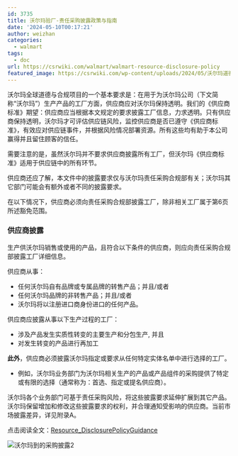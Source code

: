 ```yaml
---
id: 3735
title: 沃尔玛验厂-责任采购披露政策与指南
date: '2024-05-10T00:17:21'
author: weizhan
categories:
  - walmart
tags:
  - doc
url: https://csrwiki.com/walmart/walmart-resource-disclosure-policy
featured_image: https://csrwiki.com/wp-content/uploads/2024/05/沃尔玛道德采购披露政策.webp
---
```


沃尔玛全球道德与合规项目的一个基本要求是：在用于为沃尔玛公司（下文简称“沃尔玛”）生产产品的工厂方面，供应商应对沃尔玛保持透明。我们的《供应商标准》期望：供应商应当根据本文规定的要求披露工厂信息，力求透明。只有供应商保持透明，沃尔玛才可评估供应链风险，监控供应商是否已遵守《供应商标准》，有效应对供应链事件，并根据风险情况部署资源。所有这些均有助于本公司赢得并且留住顾客的信任。

需要注意的是，虽然沃尔玛并不要求供应商披露所有工厂，但沃尔玛《供应商标准》适用于供应链中的所有环节。

供应商还应了解，本文件中的披露要求仅与沃尔玛责任采购合规部有关；沃尔玛其它部门可能会有额外或者不同的披露要求。

在以下情况下，供应商必须向责任采购合规部披露工厂，除非相关工厂属于第6页所述豁免范围。

### 供应商披露

生产供沃尔玛销售或使用的产品，且符合以下条件的供应商，则应向责任采购合规部披露工厂详细信息。

供应商从事：

- 任何沃尔玛自有品牌或专属品牌的转售产品；并且/或者
- 任何沃尔玛品牌的非转售产品；并且/或者
- 沃尔玛将以注册进口商身份进口的任何产品。

供应商应披露从事以下生产过程的工厂：

- 涉及产品发生实质性转变的主要生产和分包生产, 并且
- 对发生转变的产品进行再加工

**此外**，供应商必须披露沃尔玛指定或要求从任何特定实体名单中进行选择的工厂。

- 例如，沃尔玛业务部门为沃尔玛相关生产的产品或产品组件的采购提供了特定或有限的选择（通常称为：首选、指定或提名供应商）。

沃尔玛各个业务部门可基于责任采购风险，将这些披露要求延伸扩展到其它产品。沃尔玛保留增加和修改这些披露要求的权利，并合理通知受影响的供应商。当前市场披露差异，详见附录A。

点击阅读全文：[Resource\_DisclosurePolicyGuidance](https://one.walmart.com/content/dam/responsiblesourcing/guidancedocuments/disclosure_policy_and_guidance-/Resource_DisclosurePolicyGuidance_CHS.pdf)

![沃尔玛到的采购披露2](https://csrwiki.com/wp-content/uploads/2024/05/沃尔玛到的采购披露2-1024x576.webp)
